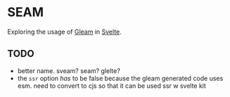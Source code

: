 # SEAM 

Exploring the usage of [Gleam](www.gleam.run) in [Svelte](https://kit.svelte.dev/).

## TODO
* better name. sveam? seam? glelte?
* the `ssr` option _has_ to be false because the gleam generated code uses esm. need to convert to cjs so that it can be used ssr w svelte kit